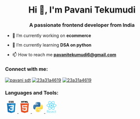 <h1 align="center">Hi 👋, I'm Pavani Tekumudi</h1>
<h3 align="center">A passionate frontend developer from India</h3>

- 🔭 I’m currently working on **ecommerce**

- 🌱 I’m currently learning **DSA on python**

- 📫 How to reach me **pavanitekumudi6@gmail.com**

<h3 align="left">Connect with me:</h3>
<p align="left">
<a href="https://linkedin.com/in/pavani sdt" target="blank"><img align="center" src="https://raw.githubusercontent.com/rahuldkjain/github-profile-readme-generator/master/src/images/icons/Social/linked-in-alt.svg" alt="pavani sdt" height="30" width="40" /></a>
<a href="https://www.hackerrank.com/23a31a4619" target="blank"><img align="center" src="https://raw.githubusercontent.com/rahuldkjain/github-profile-readme-generator/master/src/images/icons/Social/hackerrank.svg" alt="23a31a4619" height="30" width="40" /></a>
<a href="https://www.leetcode.com/23a31a4619" target="blank"><img align="center" src="https://raw.githubusercontent.com/rahuldkjain/github-profile-readme-generator/master/src/images/icons/Social/leet-code.svg" alt="23a31a4619" height="30" width="40" /></a>
</p>

<h3 align="left">Languages and Tools:</h3>
<p align="left"> <a href="https://www.w3schools.com/css/" target="_blank" rel="noreferrer"> <img src="https://raw.githubusercontent.com/devicons/devicon/master/icons/css3/css3-original-wordmark.svg" alt="css3" width="40" height="40"/> </a> <a href="https://www.w3.org/html/" target="_blank" rel="noreferrer"> <img src="https://raw.githubusercontent.com/devicons/devicon/master/icons/html5/html5-original-wordmark.svg" alt="html5" width="40" height="40"/> </a> <a href="https://www.python.org" target="_blank" rel="noreferrer"> <img src="https://raw.githubusercontent.com/devicons/devicon/master/icons/python/python-original.svg" alt="python" width="40" height="40"/> </a> <a href="https://reactjs.org/" target="_blank" rel="noreferrer"> <img src="https://raw.githubusercontent.com/devicons/devicon/master/icons/react/react-original-wordmark.svg" alt="react" width="40" height="40"/> </a> </p>

